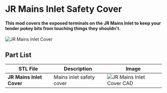 # JR Mains Inlet Safety Cover

#### This mod covers the exposed terminals on the JR Mains Inlet to keep your tender pokey bits from touching things they shouldn't.

![JR Mains Inlet Cover](https://user-images.githubusercontent.com/2540542/160708151-135434dc-3ab0-4fe1-851d-0856d332db72.png)

## Part List
| STL File | Description | Image |
| --- | --- | --- |
| **JR Mains Inlet Cover** | Mains inlet safety cover | ![JR Mains Inlet Cover CAD](https://user-images.githubusercontent.com/2540542/160708141-6494aa93-9ad4-498b-9845-d0c5420fbca7.png) |
